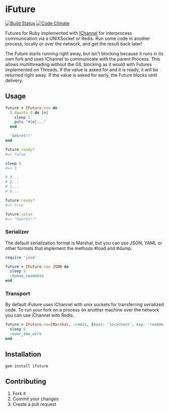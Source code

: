 # iFuture
[![Build Status](https://secure.travis-ci.org/Havenwood/ifuture.png?branch=master)](http://travis-ci.org/havenwood/ifuture)
[![Code Climate](https://codeclimate.com/badge.png)](https://codeclimate.com/github/Havenwood/ifuture)

Futures for Ruby implemented with [IChannel](https://github.com/robgleeson/ichannel) for interprocess communication via a UNIXSocket or Redis. Run some code in another process, locally or over the network, and get the result back later!

The Future starts running right away, but isn't blocking because it runs in its own fork and uses IChannel to communicate with the parent Process. This allows multithreading without the GIL blocking as it would with Futures implemented on Threads. If the value is asked for and it is ready, it will be returned right away. If the value is asked for early, the Future blocks until delivery.

## Usage

```ruby
future = IFuture.new do
  3.downto 0 do |n|
    sleep 1
    puts "#{n}..."
  end

  'Sekret!!'
end

future.ready?
#=> false

sleep 5
#=> 5

# 3...
# 2...
# 1...
# 0...

future.ready?
#=> true

future.value
#=> "Sekret!!"
```
### Serializer

The default serialization format is Marshal, but you can use JSON, YAML or other formats that implement the methods #load and #dump.

```ruby
require 'json'

future = IFuture.new JSON do
  sleep 5
  :human_readable
end
```

### Transport

By default iFuture uses iChannel with unix sockets for transferring serialized code. To run your fork on a process on another machine over the network you can use iChannel with Redis.

```ruby
future = IFuture.new(Marshal, :redis, {host: 'localhost', key: 'readme'}) do
  sleep 5
  :over_the_wire
end
```

## Installation

`gem install ifuture`

## Contributing

1. Fork it
2. Commit your changes
3. Create a pull request

